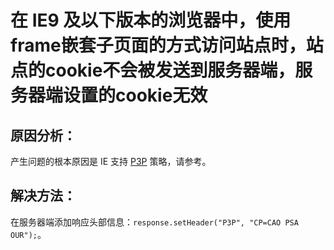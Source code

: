 # 在 IE9 及以下版本的浏览器中，使用frame嵌套子页面的方式访问站点时，站点的cookie不会被发送到服务器端，服务器端设置的cookie无效

## 原因分析：
产生问题的根本原因是 IE 支持 [P3P](https://baike.baidu.com/item/p3p/426876?fr=aladdin) 策略，请参考。

## 解决方法：
在服务器端添加响应头部信息：`response.setHeader("P3P", "CP=CAO PSA OUR");`。
